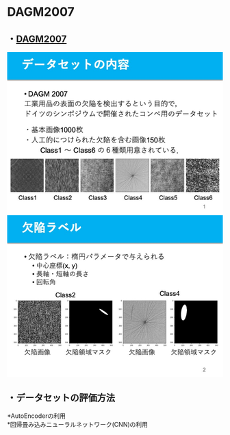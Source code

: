 # DAGM2007

## ・[DAGM2007](https://resources.mpi-inf.mpg.de/conference/dagm/2007/prizes.html)  
![1](https://github.com/kentaro-fujita/DAGM2007/blob/master/スライド画像/Top_1.jpeg)
![2](https://github.com/kentaro-fujita/DAGM2007/blob/master/スライド画像/Top_2.jpeg)
## ・データセットの評価方法  
*AutoEncoderの利用  
*回帰畳み込みニューラルネットワーク(CNN)の利用  
